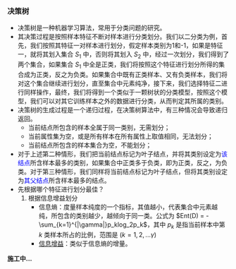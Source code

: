 ### 决策树

- 决策树是一种机器学习算法，常用于分类问题的研究。
- 其决策过程是按照样本特征不断对样本进行分类划分。我们以二分类为例，首先，我们按照其特征一对样本进行划分，假定样本类别为1和-1，如果是特征一，就将其划入集合 $S_1$ 中，否则将其划入 $S_2$ 中，经过一次划分，我们得到了两个集合，如果集合 $S_1$ 中全是正类，我们将按照这个特征进行划分所得的集合成为正类，反之为负类。如果集合中既有正类样本、又有负类样本，我们将对这个集合继续进行划分，直至集合中元素纯净，接下来，我们选择特征二进行同样操作，最终，我们将得到一个类似于一颗树状的分类模型，按照这个模型，我们可以对其它训练样本之外的数据进行分类，从而判定其所属的类别。
- 决策树的生成过程是一个递归过程，在决策树算法中，有三种情况会导致递归返回。
  - 当前结点所包含的样本全属于同一类别，无需划分；
  - 当前属性集为空，或是所有样本在所有属性上取值相同，无法划分；
  - 当前结点所包含的样本集合为空，不能划分；
- 对于上述第二种情形，我们把当前结点标记为叶子结点，并将其类别设定为<font color="#00f">该结点</font>所含样本最多的类别，如果集合中正类多于负类，即为正类，反之，为负类。对于第三种情形，我们同样将当前结点标记为叶子结点，但将其类别设定为<font color="#00f">其父结点</font>所含样本最多的结点。
- 先根据哪个特征进行划分最佳？
  1. 根据信息增益划分
     - 信息熵：度量样本纯度的一个指标，其值越小，代表集合中元素越纯，所包含的类别越少，越倾向于同一类。公式为 $Ent(D) = - \sum_{k=1}^{|\gamma|}p_klog_2p_k$，其中 $p_k$ 是指当前样本中第 $k$ 类样本所占的比例，范围是 $(k=1,2,...\gamma)$
     - [信息增益](https://baike.baidu.com/item/%E4%BF%A1%E6%81%AF%E5%A2%9E%E7%9B%8A/8864911?fr=aladdin)：类似于信息熵的增量。



**施工中...**


<script type="text/javascript" async src="https://cdn.mathjax.org/mathjax/latest/MathJax.js?config=TeX-MML-AM_CHTML"> 
<a href="https://www.codecogs.com/eqnedit.php?latex=$Ent(D)&space;=&space;-&space;\sum_{k=1}^{|\gamma|}p_klog_2p_k$" target="_blank"><img src="https://latex.codecogs.com/gif.latex?$Ent(D)&space;=&space;-&space;\sum_{k=1}^{|\gamma|}p_klog_2p_k$" title="$Ent(D) = - \sum_{k=1}^{|\gamma|}p_klog_2p_k$" /></a></script>
